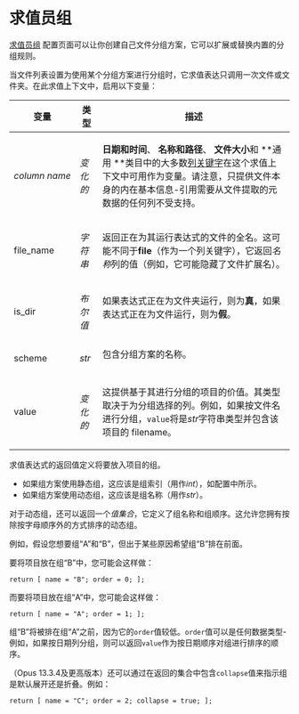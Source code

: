 # 求值员组

[求值员组](/Manual/preferences/preferences_categories/file_display_columns/evaluator_groups.zh.md) 配置页面可以让你创建自己文件分组方案，它可以扩展或替换内置的分组规则。

当文件列表设置为使用某个分组方案进行分组时，它求值表达只调用一次文件或文件夹。在此求值上下文中，启用以下变量：

<table>
<thead><tr><th>
变量</th><th>
类型</th><th>
描述
</th></tr></thead><tbody><tr><td>

<nobr>*column name*</nobr></td><td>

*变化的*</td><td>

**日期和时间**、 **名称和路径**、 **文件大小**和 \*\*通用 \*\*类目中的大多数[列关键字](/Manual/reference/metadata_keywords/keywords_for_columns.zh.md)在这个求值上下文中可用作为变量。请注意，只提供文件本身的内在基本信息-引用需要从文件提取的元数据的任何列不受支持。
</td></tr><tr><td>
file_name</td><td>

*字符串*</td><td>

返回正在为其运行表达式的文件的全名。这可能不同于**file**（作为一个列关键字），它返回*名称*列的值（例如，它可能隐藏了文件扩展名）。
</td></tr><tr><td>
is_dir</td><td>

*布尔值*</td><td>
如果表达式正在为文件夹运行，则为**真**，如果表达式正在为文件运行，则为**假**。
</td></tr><tr><td>
scheme</td><td>

*str*</td><td>
包含分组方案的名称。
</td></tr><tr><td>
value</td><td>

*变化的*</td><td>

这提供基于其进行分组的项目的价值。其类型取决于为分组选择的列。例如，如果按文件名进行分组，`value`将是*str*字符串类型并包含该项目的 filename。
</td></tr></tbody>
</table>

求值表达式的返回值定义将要放入项目的组。

- 如果组方案使用静态组，这应该是组索引（用作*int*），如配置中所示。
- 如果组方案使用动态组，这应该是组名称（用作*str*）。

对于动态组，还可以返回一个*值集合*，它定义了组名称和组顺序。这允许您拥有按除按字母顺序外的方式排序的动态组。

例如，假设您想要组“A”和“B”，但出于某些原因希望组“B”排在前面。

要将项目放在组“B”中，您可能会这样做：

    return [ name = "B"; order = 0; ];

而要将项目放在组“A”中，您可能会这样做：

    return [ name = "A"; order = 1; ];

组“B”将被排在组“A”之前，因为它的`order`值较低。`order`值可以是任何数据类型-例如，如果按日期列分组，则可以返回`value`作为按日期顺序对组进行排序的顺序。

（Opus 13.3.4及更高版本）还可以通过在返回的集合中包含`collapse`值来指示组是默认展开还是折叠。例如：

    return [ name = "C"; order = 2; collapse = true; ];